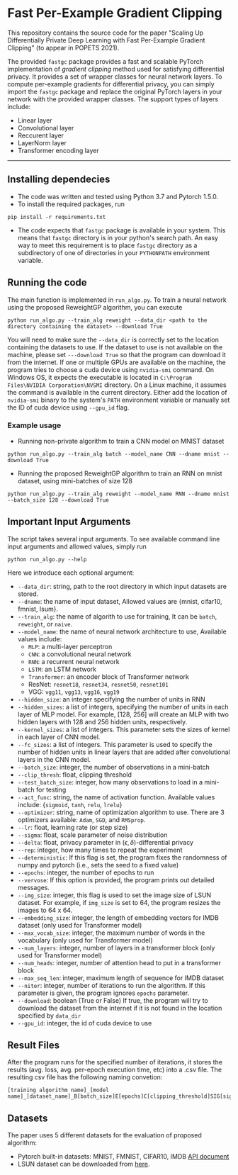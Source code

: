 # Fast Per-Example Gradient Clipping
This repository contains the source code for the paper "Scaling Up Differentially Private Deep Learning with Fast Per-Example Gradient Clipping" (to appear in POPETS 2021).

The provided `fastgc` package provides a fast and scalable PyTorch implementation of *gradient clipping* method used for satisfying differential privacy. It provides a set of wrapper classes for neural network layers. To compute per-example gradients for differential privacy, you can simply import the `fastgc` package and replace the original PyTorch layers in your network with the provided wrapper classes.
The support types of layers include: 
- Linear layer
- Convolutional layer 
- Reccurent layer
- LayerNorm layer
- Transformer encoding layer


----------------------------------------------------------

## Installing dependecies
- The code was written and tested using Python 3.7 and Pytorch 1.5.0.
- To install the required packages, run 
```shell
pip install -r requirements.txt
```
- The code expects that `fastgc` package is available in your system. This means that `fastgc` directory is in your python's search path. An easy way to meet this requirement is to place `fastgc` directory as a subdirectory of one of directories in your `PYTHONPATH` environment variable.


## Running the code
The main function is implemented in `run_algo.py`. To train a neural network using the proposed ReweightGP algorithm, you can execute
```shell
python run_algo.py --train_alg reweight --data_dir <path to the directory containing the dataset> --download True
```
You will need to make sure the `--data_dir` is correctly set to the location containing the datasets to use. If the dataset to use is not available on the machine, please set `---download True` so that the program can download it from the internet.
If one or multiple GPUs are available on the machine, the program tries to choose a cuda device using `nvidia-smi` command. On Windows OS, it expects the executable is located in `C:\Program Files\NVIDIA Corporation\NVSMI` directory. On a Linux machine, it assumes the command is available in the current directory. Either add the location of `nvidia-smi` binary to the system's `PATH` environment variable or manually set the ID of cuda device using `--gpu_id` flag.

### Example usage
- Running non-private algorithm to train a CNN model on MNIST dataset
```shell
python run_algo.py --train_alg batch --model_name CNN --dname mnist --download True
```
- Running the proposed ReweightGP algorithm to train an RNN on mnist dataset, using mini-batches of size 128
```shell
python run_algo.py --train_alg reweight --model_name RNN --dname mnist --batch_size 128 --download True
```

## Important Input Arguments
The script takes several input arguments. To see available command line input arguments and allowed values, simply run 
```shell
python run_algo.py --help
```
Here we introduce each optional argument:
- `--data_dir`: string, path to the root directory in which input datasets are stored.
- `--dname`: the name of input dataset, Allowed values are {mnist, cifar10, fmnist, lsum}.
- `--train_alg`: the name of algorith to use for training, It can be `batch`, `reweight`, or `naive`.
- `--model_name`: the name of neural network architecture to use, Available values include:
  - `MLP`: a multi-layer perceptron
  - `CNN`: a convolutional neural network
  - `RNN`: a recurrent neural network
  - `LSTM`: an LSTM network
  - `Transformer`: an encoder block of Transformer network
  - ResNet: `resnet18`, `resnet34`, `resnet50`, `resnet101`
  - VGG: `vgg11`, `vgg13`, `vgg16`, `vgg19`
- `--hidden_size`: an integer specifying the number of units in RNN
- `--hidden_sizes`: a list of integers, specifying the number of units in each layer of MLP model. For example, [128, 256] will create an MLP with two hidden layers with 128 and 256 hidden units, respectively.
- `--kernel_sizes`: a list of integers. This parameter sets the sizes of kernel in each layer of CNN model.
- `--fc_sizes`: a list of integers. This parameter is used to specify the number of hidden units in linear layers that are added after convolutional layers in the CNN model.
- `--batch_size`: integer, the number of observations in a mini-batch
- `--clip_thresh`: float, clipping threshold
- `--test_batch_size`: integer, how many observations to load in a mini-batch for testing
- `--act_func`: string, the name of activation function. Available values include: {`sigmoid`, `tanh`, `relu`, `lrelu`}
- `--optimizer`: string, name of optimization algorithm to use. There are 3 optimizers available: `Adam`, `SGD`, and `RMSprop`.
- `--lr`: float, learning rate (or step size)
- `--sigma`: float, scale parameter of noise distribution
- `--delta`: float, privacy parameter in $(\epsilon, \delta)$-differential privacy
- `--rep`: integer, how many times to repeat the experiment
- `--deterministic`: If this flag is set, the program fixes the randomness of numpy and pytorch (i.e., sets the seed to a fixed value)
- `--epochs`: integer, the number of epochs to run
- `--vervose`: If this option is provided, the program prints out detailed messages.
- `--img_size`: integer, this flag is used to set the image size of LSUN dataset. For example, if `img_size` is set to 64, the program resizes the images to 64 x 64.
- `--embedding_size`: integer, the length of embedding vectors for IMDB dataset (only used for Transformer model)
- `--max_vocab_size`: integer, the maximum number of words in the vocabulary (only used for Transformer model)
- `--num_layers`: integer, number of layers in a transformer block (only used for Transformer model)
- `--num_heads`: integer, number of attention head to put in a transformer block
- `--max_seq_len`: integer, maximum length of sequence for IMDB dataset
- `--niter`: integer, number of iterations to run the algorithm. If this parameter is given, the program ignores `epochs` parameter.
- `--download`: boolean (True or False) If true, the program will try to download the dataset from the internet if it is not found in the location specified by `data_dir`
- `--gpu_id`: integer, the id of cuda device to use

## Result Files
After the program runs for the specified number of iterations, it stores the results (avg. loss, avg. per-epoch execution time, etc) into a .csv file. The resulting csv file has the following naming convetion:
```shell
[training algorithm name]_[model name]_[dataset_name]_B[batch_size]E[epochs]C[clipping_threshold]SIG[sigma].csv
```

## Datasets
The paper uses 5 different datasets for the evaluation of proposed algorithm: 
- Pytorch built-in datasets: MNIST, FMNIST, CIFAR10, IMDB [API document](https://pytorch.org/docs/stable/torchvision/datasets.html)
- LSUN dataset can be downloaded from [here](https://www.yf.io/p/lsun).

